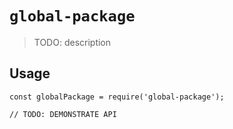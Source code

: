 # `global-package`

> TODO: description

## Usage

```
const globalPackage = require('global-package');

// TODO: DEMONSTRATE API
```
